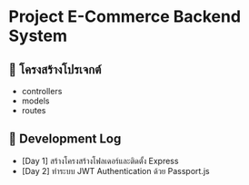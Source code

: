# Project E-Commerce Backend System

## 🔧 โครงสร้างโปรเจกต์
- controllers
- models
- routes

## 📅 Development Log
- [Day 1] สร้างโครงสร้างโฟลเดอร์และติดตั้ง Express
- [Day 2] ทำระบบ JWT Authentication ด้วย Passport.js
